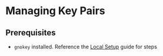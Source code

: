 # Managing Key Pairs

## Prerequisites

- `gnokey` installed. Reference the [Local Setup](../../getting-started/developing-locally/installation.md#2-installing-the-required-tools) guide for steps

